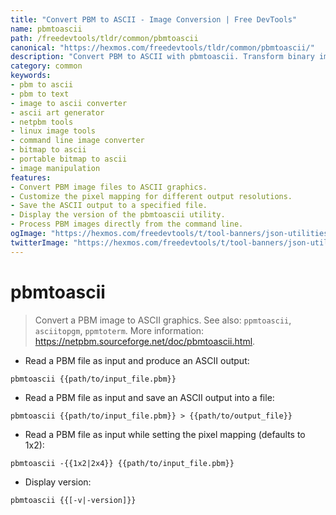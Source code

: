 ```yaml
---
title: "Convert PBM to ASCII - Image Conversion | Free DevTools"
name: pbmtoascii
path: /freedevtools/tldr/common/pbmtoascii
canonical: "https://hexmos.com/freedevtools/tldr/common/pbmtoascii/"
description: "Convert PBM to ASCII with pbmtoascii. Transform binary images to readable ASCII art. Free online tool, no registration required."
category: common
keywords:
- pbm to ascii
- pbm to text
- image to ascii converter
- ascii art generator
- netpbm tools
- linux image tools
- command line image converter
- bitmap to ascii
- portable bitmap to ascii
- image manipulation
features:
- Convert PBM image files to ASCII graphics.
- Customize the pixel mapping for different output resolutions.
- Save the ASCII output to a specified file.
- Display the version of the pbmtoascii utility.
- Process PBM images directly from the command line.
ogImage: "https://hexmos.com/freedevtools/t/tool-banners/json-utilities-banner.png"
twitterImage: "https://hexmos.com/freedevtools/t/tool-banners/json-utilities-banner.png"
---
```


# pbmtoascii

> Convert a PBM image to ASCII graphics.
> See also: `ppmtoascii`, `asciitopgm`, `ppmtoterm`.
> More information: <https://netpbm.sourceforge.net/doc/pbmtoascii.html>.

- Read a PBM file as input and produce an ASCII output:

`pbmtoascii {{path/to/input_file.pbm}}`

- Read a PBM file as input and save an ASCII output into a file:

`pbmtoascii {{path/to/input_file.pbm}} > {{path/to/output_file}}`

- Read a PBM file as input while setting the pixel mapping (defaults to 1x2):

`pbmtoascii -{{1x2|2x4}} {{path/to/input_file.pbm}}`

- Display version:

`pbmtoascii {{[-v|-version]}}`
